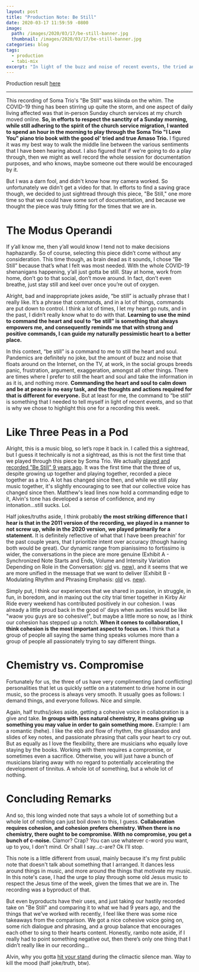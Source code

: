 ```yaml
---
layout: post
title: "Production Note: Be Still"
date: 2020-03-17 11:59:59 -0800
image: 
  path: /images/2020/03/17/be-still-banner.jpg
  thumbnail: /images/2020/03/17/be-still-banner.jpg
categories: blog
tags:
  - production
  - tabi-mix
excerpt: "In light of the buzz and noise of recent events, the tried and true good ol’ Amaso Trio spent a morning revisiting their Holy Grail—Soma Trio’s “I Love You.” But in a slew of unfortunate events, t’was only this recording, “Be Still,” that remained. In this note, I use our weekend worship collaboration as a platform as an excuse to let my tangential thoughts loose."
---
```


Production result [here](https://www.youtube.com/watch?v=helFh7nIUQM)

<hr>

This recording of Soma Trio's "Be Still" was kiiinda on the whim.  The COVID-19 thing has been stirring up quite the storm, and one aspect of daily living affected was that in-person Sunday church services at my church moved online.  **So, in efforts to respect the sanctity of a Sunday morning, while still adhering to the spirit of the church service migration, I wanted to spend an hour in the morning to play through the Soma Trio "I Love You" piano trio book with the good ol' tried and true Amaso Trio.**  I figured it was my best way to walk the middle line between the various sentiments that I have been hearing about.  I also figured that if we're going to do a play through, then we might as well record the whole session for documentation purposes, and who knows, maybe someone out there would be encouraged by it.

But I was a darn fool, and didn't know how my camera worked.  So unfortunately we didn't get a video for that.  In efforts to find a saving grace though, we decided to just sightread through this piece, "Be Still," one more time so that we could have some sort of documentation, and because we thought the piece was truly fitting for the times that we are in.

# The Modus Operandi

If y’all know me, then y’all would know I tend not to make decisions haphazardly.  So of course, selecting this piece didn’t come without any consideration.  This time though, as brain dead as it sounds, I chose “Be Still” because that’s what I felt was most needed.  With the whole COVID-19 shenanigans happening, y’all just gotta be still.  Stay at home, work from home, don’t go to that social, don’t move around.  In fact, don’t even breathe, just stay still and keel over once you’re out of oxygen.

Alright, bad and inappropriate jokes aside, “be still” is actually phrase that I really like.  It’s a phrase that commands, and in a lot of things, commands are put down to control.  I think a lot of times, I let my heart go nuts, and in the past, I didn’t really know what to do with that.  **Learning to use the mind to command the heart and soul to “be still” is something that always empowers me, and consequently reminds me that with strong and positive commands, I can guide my naturally pessimistic heart to a better place.**

In this context, “be still” is a command to me to still the heart and soul.  Pandemics are definitely no joke, but the amount of buzz and noise that floats around on the Internet, on the TV, at work, in the social groups breeds panic, frustration, argument, exaggeration, amongst all other things.  There are times where I prefer to still the heart and soul and take the information in as it is, and nothing more.  **Commanding the heart and soul to calm down and be at peace is no easy task, and the thoughts and actions required for that is different for everyone.**  But at least for me, the command to “be still” is something that I needed to tell myself in light of recent events, and so that is why we chose to highlight this one for a recording this week.

# Like Three Peas in a Pod

Alright, this is a music blog, so let’s rope it back in.  I called this a sightread, but I guess it technically is not a sightread, as this is not the first time that we played through this piece by Soma Trio.  We actually [played and recorded "Be Still" 9 years ago](https://www.youtube.com/watch?v=G8IoN_XmY8g).  It was the first time that the three of us, despite growing up together and playing together, recorded a piece together as a trio.  A lot has changed since then, and while we still play music together, it's slightly encouraging to see that our collective voice has changed since then.  Matthew's lead lines now hold a commanding edge to it, Alvin's tone has developed a sense of confidence, and my intonation...still sucks.  Lol.

Half jokes/truths aside, I think probably **the most striking difference that I hear is that in the 2011 version of the recording, we played in a manner to not screw up, while in the 2020 version, we played primarily for a statement.**  It is definitely reflective of what that I have been preachin' for the past couple years, that I prioritize intent over accuracy (though having both would be great).  Our dynamic range from pianissimo to fortissimo is wider, the conversations in the piece are more genuine (Exhibit A - Synchronized Note Starts and Ends, Volume and Intensity Variation Depending on Role in the Conversation:  [old](https://www.youtube.com/watch?v=G8IoN_XmY8g&t=100s) vs. [new](https://youtu.be/helFh7nIUQM?t=131)), and it seems that we are more unified in the message that we want to deliver (Exhibit B - Modulating Rhythm and Phrasing Emphasis: [old](https://www.youtube.com/watch?v=G8IoN_XmY8g&t=146s) vs. [new](https://www.youtube.com/watch?v=helFh7nIUQM&t=185s)).

Simply put, I think our experiences that we shared in passion, in struggle, in fun, in boredom, and in maxing out the city trial timer together in Kirby Air Ride every weekend has contributed positively in our cohesion.  I was already a little proud back in the good ol' days when aunties would be like "waow you guys are so cohesive!", but maybe a little more so now, as I think our cohesion has stepped up a notch.  **When it comes to collaboration, I think cohesion is the most important aspect to focus on.**  I think that a group of people all saying the same thing speaks volumes more than a group of people all passionately trying to say different things.

# Chemistry vs. Compromise

Fortunately for us, the three of us have very complimenting (and conflicting) personalities that let us quickly settle on a statement to drive home in our music, so the process is always very smooth.  It usually goes as follows:  I demand things, and everyone follows.  Nice and simple.

Again, half truths/jokes aside, getting a cohesive voice in collaboration is a give and take.  **In groups with less natural chemistry, it means giving up something you may value in order to gain something more.**  Example:  I am a romantic (hehe).  I like the ebb and flow of rhythm, the glissandos and slides of key notes, and passionate phrasing that calls your heart to cry out.  But as equally as I love the flexibility, there are musicians who equally love staying by the books.  Working with them requires a compromise, or sometimes even a sacrifice.  Otherwise, you will just have a bunch of musicians blaring away with no regard to potentially accelerating the development of tinnitus.  A whole lot of something, but a whole lot of nothing.

# Concluding Remarks

And so, this long winded note that says a whole lot of something but a whole lot of nothing can just boil down to this, I guess.  **Collaboration requires cohesion, and cohesion prefers chemistry.  When there is no chemistry, there ought to be compromise.  With no compromise, you get a bunch of c-noise.**  Clamor?  Crap?  You can use whatever c-word you want, up to you, I don't mind.  Or shall I say…c-are? Ok I’ll stop.

This note is a little different from usual, mainly because it's my first public note that doesn't talk about something that I arranged.  It dances less around things in music, and more around the things that motivate my music.  In this note's case, I had the urge to play through some old Jesus music to respect the Jesus time of the week, given the times that we are in.  The recording was a byproduct of that.

But even byproducts have their uses, and just taking our hastily recorded take on "Be Still" and comparing it to what we had 9 years ago, and the things that we've worked with recently, I feel like there was some nice takeaways from the comparison.  We got a nice cohesive voice going on, some rich dialogue and phrasing, and a group balance that encourages each other to sing to their hearts content.  Honestly, rambo note aside, if I really had to point something negative out, then there’s only one thing that I didn’t really like in our recording…

Alvin, why you gotta [hit your stand](https://www.youtube.com/watch?v=helFh7nIUQM&t=277s) during the climactic silence man.  Way to kill the mood (half joke/truth, btw).